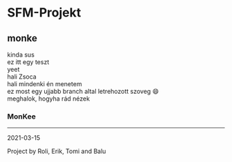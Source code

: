 # SFM-Projekt
## monke
kinda sus  
ez itt egy teszt  
yeet  
hali Zsoca  
hali mindenki én menetem  
ez most egy ujjabb branch altal letrehozott szoveg 
:smile:  
meghalok, hogyha rád nézek  
### MonKee
-----------------------------------------------------------------

2021-03-15

Project by Roli, Erik, Tomi and Balu

